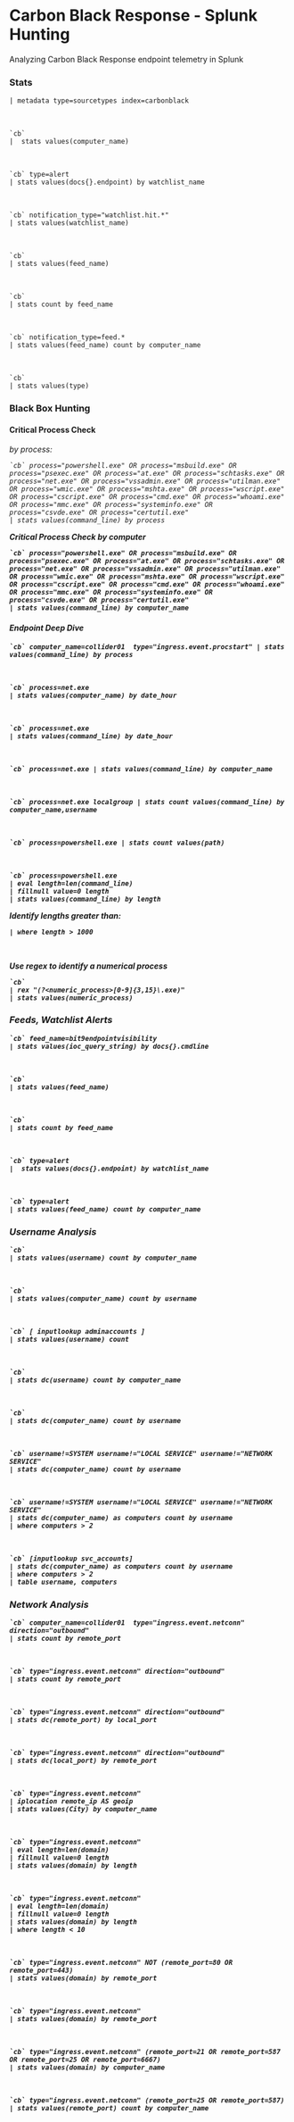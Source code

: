 # Carbon Black Response - Splunk Hunting

Analyzing Carbon Black Response endpoint telemetry in Splunk

### Stats

    | metadata type=sourcetypes index=carbonblack

<br>

    `cb`
    |  stats values(computer_name)

<br>

    `cb` type=alert
    | stats values(docs{}.endpoint) by watchlist_name

<br>

    `cb` notification_type="watchlist.hit.*"
    | stats values(watchlist_name)

<br>

    `cb`
    | stats values(feed_name)

<br>

    `cb`
    | stats count by feed_name

<br>

    `cb` notification_type=feed.*
    | stats values(feed_name) count by computer_name

<br>

    `cb`
    | stats values(type)

### Black Box Hunting

#### Critical Process Check

<i>by process:

    `cb` process="powershell.exe" OR process="msbuild.exe" OR process="psexec.exe" OR process="at.exe" OR process="schtasks.exe" OR process="net.exe" OR process="vssadmin.exe" OR process="utilman.exe" OR process="wmic.exe" OR process="mshta.exe" OR process="wscript.exe" OR process="cscript.exe" OR process="cmd.exe" OR process="whoami.exe" OR process="mmc.exe" OR process="systeminfo.exe" OR process="csvde.exe" OR process="certutil.exe"
    | stats values(command_line) by process

<b>Critical Process Check by computer

    `cb` process="powershell.exe" OR process="msbuild.exe" OR process="psexec.exe" OR process="at.exe" OR process="schtasks.exe" OR process="net.exe" OR process="vssadmin.exe" OR process="utilman.exe" OR process="wmic.exe" OR process="mshta.exe" OR process="wscript.exe" OR process="cscript.exe" OR process="cmd.exe" OR process="whoami.exe" OR process="mmc.exe" OR process="systeminfo.exe" OR process="csvde.exe" OR process="certutil.exe"
    | stats values(command_line) by computer_name

#### Endpoint Deep Dive

    `cb` computer_name=collider01  type="ingress.event.procstart" | stats values(command_line) by process

<br>

    `cb` process=net.exe
    | stats values(computer_name) by date_hour

<br>

    `cb` process=net.exe
    | stats values(command_line) by date_hour

<br>

    `cb` process=net.exe | stats values(command_line) by computer_name

<br>

    `cb` process=net.exe localgroup | stats count values(command_line) by computer_name,username

<br>

    `cb` process=powershell.exe | stats count values(path)

<br>

    `cb` process=powershell.exe
    | eval length=len(command_line)
    | fillnull value=0 length
    | stats values(command_line) by length

Identify lengths greater than:

    | where length > 1000

<br>

Use regex to identify a numerical process

    `cb`
    | rex "(?<numeric_process>[0-9]{3,15}\.exe)"
    | stats values(numeric_process)


### Feeds, Watchlist Alerts

    `cb` feed_name=bit9endpointvisibility
    | stats values(ioc_query_string) by docs{}.cmdline

<br>

    `cb`
    | stats values(feed_name)

<br>

    `cb`
    | stats count by feed_name

<br>

    `cb` type=alert
    |  stats values(docs{}.endpoint) by watchlist_name

<br>

    `cb` type=alert
    | stats values(feed_name) count by computer_name


### Username Analysis

    `cb`
    | stats values(username) count by computer_name

<br>

    `cb`
    | stats values(computer_name) count by username

<br>

    `cb` [ inputlookup adminaccounts ]
    | stats values(username) count

<br>

    `cb`
    | stats dc(username) count by computer_name

<br>

    `cb`
    | stats dc(computer_name) count by username

<br>

    `cb` username!=SYSTEM username!="LOCAL SERVICE" username!="NETWORK SERVICE"
    | stats dc(computer_name) count by username

<br>

    `cb` username!=SYSTEM username!="LOCAL SERVICE" username!="NETWORK SERVICE"
    | stats dc(computer_name) as computers count by username
    | where computers > 2

<br>

    `cb` [inputlookup svc_accounts]
    | stats dc(computer_name) as computers count by username
    | where computers > 2
    | table username, computers

### Network Analysis

    `cb` computer_name=collider01  type="ingress.event.netconn" direction="outbound"
    | stats count by remote_port

<br>

    `cb` type="ingress.event.netconn" direction="outbound"
    | stats count by remote_port

<br>

    `cb` type="ingress.event.netconn" direction="outbound"
    | stats dc(remote_port) by local_port

<br>

    `cb` type="ingress.event.netconn" direction="outbound"
    | stats dc(local_port) by remote_port

<br>

    `cb` type="ingress.event.netconn"
    | iplocation remote_ip AS geoip
    | stats values(City) by computer_name

<br>

    `cb` type="ingress.event.netconn"
    | eval length=len(domain)
    | fillnull value=0 length
    | stats values(domain) by length

<br>

    `cb` type="ingress.event.netconn"
    | eval length=len(domain)
    | fillnull value=0 length
    | stats values(domain) by length
    | where length < 10

<br>

    `cb` type="ingress.event.netconn" NOT (remote_port=80 OR remote_port=443)
    | stats values(domain) by remote_port

<br>

    `cb` type="ingress.event.netconn"
    | stats values(domain) by remote_port

<br>

    `cb` type="ingress.event.netconn" (remote_port=21 OR remote_port=587 OR remote_port=25 OR remote_port=6667)
    | stats values(domain) by computer_name

<br>

    `cb` type="ingress.event.netconn" (remote_port=25 OR remote_port=587)
    | stats values(remote_port) count by computer_name
